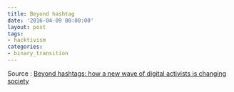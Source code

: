 ```yaml
---
title: Beyond hashtag
date: '2016-04-09 00:00:00'
layout: post
tags:
- hacktivism
categories:
- binary_transition
---
```




Source : [Beyond hashtags: how a new wave of digital activists is changing society][conversation.com]



[conversation.com]: https://theconversation.com/beyond-hashtags-how-a-new-wave-of-digital-activists-is-changing-society-57502?utm_content=buffer04cfa&utm_medium=social&utm_source=twitter.com&utm_campaign=buffer

